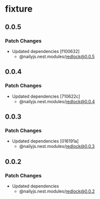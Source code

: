 # fixture

## 0.0.5

### Patch Changes

- Updated dependencies [f100632]
  - @nailyjs.nest.modules/redlock@0.0.5

## 0.0.4

### Patch Changes

- Updated dependencies [710622c]
  - @nailyjs.nest.modules/redlock@0.0.4

## 0.0.3

### Patch Changes

- Updated dependencies [016191a]
  - @nailyjs.nest.modules/redlock@0.0.3

## 0.0.2

### Patch Changes

- Updated dependencies
  - @nailyjs.nest.modules/redlock@0.0.2
